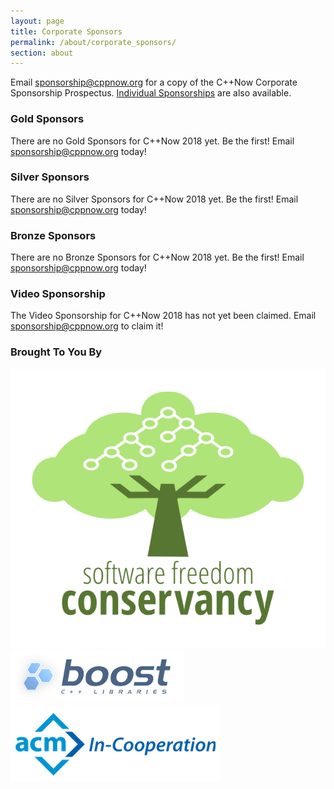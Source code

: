```yaml
---
layout: page
title: Corporate Sponsors
permalink: /about/corporate_sponsors/
section: about
---
```


Email [sponsorship@cppnow.org](mailto:sponsorship@cppnow.org) for a copy of the C++Now Corporate Sponsorship Prospectus. [Individual Sponsorships](/about/individual_sponsors/) are also available.



### Gold Sponsors

There are no Gold Sponsors for C++Now 2018 yet. Be the first! Email [sponsorship@cppnow.org](mailto:sponsorship@cppnow.org) today!


### Silver Sponsors

There are no Silver Sponsors for C++Now 2018 yet. Be the first! Email [sponsorship@cppnow.org](mailto:sponsorship@cppnow.org) today!


### Bronze Sponsors

There are no Bronze Sponsors for C++Now 2018 yet. Be the first! Email [sponsorship@cppnow.org](mailto:sponsorship@cppnow.org) today!


### Video Sponsorship

The Video Sponsorship for C++Now 2018 has not yet been claimed. Email [sponsorship@cppnow.org](mailto:sponsorship@cppnow.org) to claim it!



### Brought To You By

<a href="http://sfconservancy.org" class="sLink" target="_blank" rel="noopener noreferrer">
    <img src="/assets/img/sponsors/softwarefreedomconservancy.png" class="sImage" alt="Software Freedom Conservancy">
</a>

<a href="http://www.boost.org" class="sLink" target="_blank" rel="noopener noreferrer">
    <img src="/assets/img/sponsors/boost.png" class="sImage" alt="Boost">
</a>

<a href="http://www.acm.org" class="sLink" target="_blank" rel="noopener noreferrer">
    <img src="/assets/img/sponsors/acm.png" class="sImage" alt="ACM">
</a>


